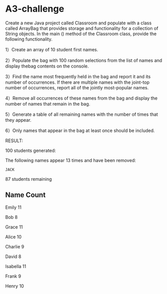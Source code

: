 # A3-challenge

Create a new Java project called Classroom and populate with a class called ArrayBag that provides storage and functionality for a collection of String objects. In the main () method of the Classroom class, provide the following functionality.  
   
﻿﻿﻿1）Create an array of 10 student first names.  
     
2）﻿﻿﻿Populate the bag with 100 random selections from the list of names and display thebag contents on the console.  
  
3）﻿﻿﻿Find the name most frequently held in the bag and report it and its number of occurrences. If there are multiple names with the joint-top number of occurrences, report all of the jointly most-popular names.  
  
4）﻿﻿﻿Remove all occurrences of these names from the bag and display the number of names that remain in the bag.  
  
5）﻿﻿﻿Generate a table of all remaining names with the number of times that they appear.    
  
6）Only names that appear in the bag at least once should be included.  


  

RESULT:
  
100 students generated:

The following names appear 13 times and have been removed: 

    JACK

87 students remaining

Name       Count
-----------------
Emily      11   

Bob        8    

Grace      11   

Alice      10   

Charlie    9    

David      8    

Isabella   11   

Frank      9    

Henry      10   
